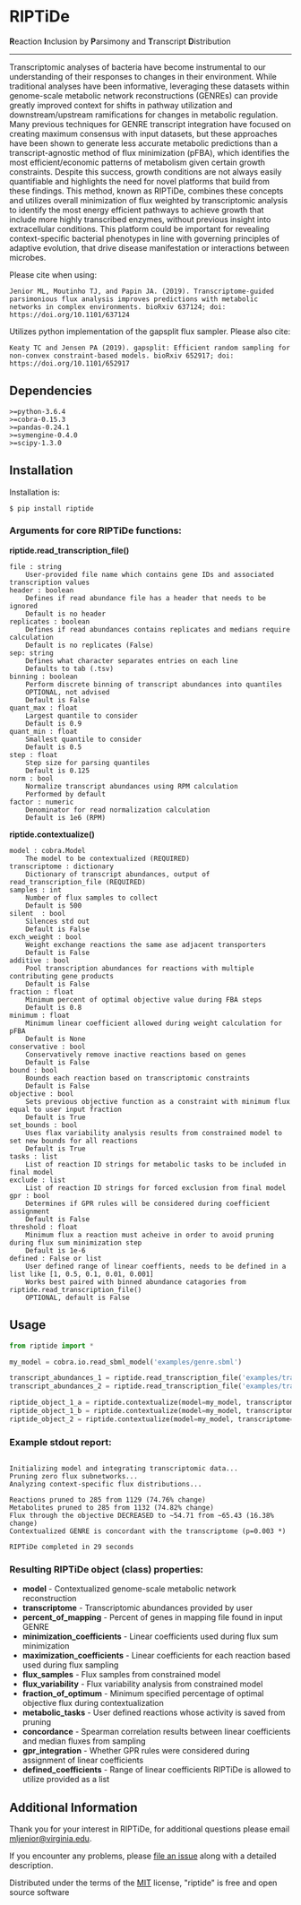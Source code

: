 # RIPTiDe

**R**eaction **I**nclusion by **P**arsimony and **T**ranscript **D**istribution

----

Transcriptomic analyses of bacteria have become instrumental to our understanding of their responses to changes in their environment. While traditional analyses have been informative, leveraging these datasets within genome-scale metabolic network reconstructions (GENREs) can provide greatly improved context for shifts in pathway utilization and downstream/upstream ramifications for changes in metabolic regulation. Many previous techniques for GENRE transcript integration have focused on creating maximum consensus with input datasets, but these approaches have been shown to generate less accurate metabolic predictions than a transcript-agnostic method of flux minimization (pFBA), which identifies the most efficient/economic patterns of metabolism given certain growth constraints. Despite this success, growth conditions are not always easily quantifiable and highlights the need for novel platforms that build from these findings. This method, known as RIPTiDe, combines these concepts and utilizes overall minimization of flux weighted by transcriptomic analysis to identify the most energy efficient pathways to achieve growth that include more highly transcribed enzymes, without previous insight into extracellular conditions. This platform could be important for revealing context-specific bacterial phenotypes in line with governing principles of adaptive evolution, that drive disease manifestation or interactions between microbes.

Please cite when using:
```
Jenior ML, Moutinho TJ, and Papin JA. (2019). Transcriptome-guided parsimonious flux analysis improves predictions with metabolic networks in complex environments. bioRxiv 637124; doi: https://doi.org/10.1101/637124
```

Utilizes python implementation of the gapsplit flux sampler. Please also cite:
```
Keaty TC and Jensen PA (2019). gapsplit: Efficient random sampling for non-convex constraint-based models. bioRxiv 652917; doi: https://doi.org/10.1101/652917
```

## Dependencies
```
>=python-3.6.4
>=cobra-0.15.3
>=pandas-0.24.1
>=symengine-0.4.0
>=scipy-1.3.0
```

## Installation

Installation is:
```
$ pip install riptide
```

### Arguments for core RIPTiDe functions:

**riptide.read_transcription_file()**
```
file : string
    User-provided file name which contains gene IDs and associated transcription values
header : boolean
    Defines if read abundance file has a header that needs to be ignored
    Default is no header
replicates : boolean
    Defines if read abundances contains replicates and medians require calculation
    Default is no replicates (False)
sep: string
    Defines what character separates entries on each line
    Defaults to tab (.tsv)
binning : boolean
    Perform discrete binning of transcript abundances into quantiles
    OPTIONAL, not advised
    Default is False
quant_max : float
    Largest quantile to consider
    Default is 0.9
quant_min : float
    Smallest quantile to consider
    Default is 0.5
step : float
    Step size for parsing quantiles
    Default is 0.125
norm : bool
    Normalize transcript abundances using RPM calculation
    Performed by default
factor : numeric
    Denominator for read normalization calculation
    Default is 1e6 (RPM)
```

**riptide.contextualize()**
```
model : cobra.Model
    The model to be contextualized (REQUIRED)
transcriptome : dictionary
    Dictionary of transcript abundances, output of read_transcription_file (REQUIRED)
samples : int
    Number of flux samples to collect
    Default is 500
silent  : bool
    Silences std out 
    Default is False
exch_weight : bool
    Weight exchange reactions the same ase adjacent transporters
    Default is False
additive : bool
    Pool transcription abundances for reactions with multiple contributing gene products
    Default is False
fraction : float
    Minimum percent of optimal objective value during FBA steps
    Default is 0.8
minimum : float
    Minimum linear coefficient allowed during weight calculation for pFBA
    Default is None
conservative : bool
    Conservatively remove inactive reactions based on genes
    Default is False
bound : bool
    Bounds each reaction based on transcriptomic constraints
    Default is False
objective : bool
    Sets previous objective function as a constraint with minimum flux equal to user input fraction
    Default is True
set_bounds : bool
    Uses flax variability analysis results from constrained model to set new bounds for all reactions
    Default is True
tasks : list
    List of reaction ID strings for metabolic tasks to be included in final model 
exclude : list
    List of reaction ID strings for forced exclusion from final model
gpr : bool
    Determines if GPR rules will be considered during coefficient assignment
    Default is False
threshold : float
    Minimum flux a reaction must acheive in order to avoid pruning during flux sum minimization step
    Default is 1e-6
defined : False or list
    User defined range of linear coeffients, needs to be defined in a list like [1, 0.5, 0.1, 0.01, 0.001]
    Works best paired with binned abundance catagories from riptide.read_transcription_file()
    OPTIONAL, default is False
```

## Usage

```python
from riptide import *

my_model = cobra.io.read_sbml_model('examples/genre.sbml')

transcript_abundances_1 = riptide.read_transcription_file('examples/transcriptome1.tsv')
transcript_abundances_2 = riptide.read_transcription_file('examples/transcriptome2.tsv', replicates=True)

riptide_object_1_a = riptide.contextualize(model=my_model, transcriptome=transcript_abundances_1)
riptide_object_1_b = riptide.contextualize(model=my_model, transcriptome=transcript_abundances_1, tasks=['rxn1'], exclude=['rxn2','rxn3'])
riptide_object_2 = riptide.contextualize(model=my_model, transcriptome=transcript_abundances_2)
``` 

### Example stdout report:
```

Initializing model and integrating transcriptomic data...
Pruning zero flux subnetworks...
Analyzing context-specific flux distributions...

Reactions pruned to 285 from 1129 (74.76% change)
Metabolites pruned to 285 from 1132 (74.82% change)
Flux through the objective DECREASED to ~54.71 from ~65.43 (16.38% change)
Contextualized GENRE is concordant with the transcriptome (p=0.003 *)

RIPTiDe completed in 29 seconds

```

### Resulting RIPTiDe object (class) properties:

- **model** - Contextualized genome-scale metabolic network reconstruction
- **transcriptome** - Transcriptomic abundances provided by user
- **percent_of_mapping** - Percent of genes in mapping file found in input GENRE
- **minimization_coefficients** - Linear coefficients used during flux sum minimization
- **maximization_coefficients** - Linear coefficients for each reaction based used during flux sampling
- **flux_samples** - Flux samples from constrained model
- **flux_variability** - Flux variability analysis from constrained model
- **fraction_of_optimum** - Minimum specified percentage of optimal objective flux during contextualization
- **metabolic_tasks** - User defined reactions whose activity is saved from pruning
- **concordance** - Spearman correlation results between linear coefficients and median fluxes from sampling
- **gpr_integration** - Whether GPR rules were considered during assignment of linear coefficients
- **defined_coefficients** - Range of linear coefficients RIPTiDe is allowed to utilize provided as a list


## Additional Information

Thank you for your interest in RIPTiDe, for additional questions please email mljenior@virginia.edu.

If you encounter any problems, please [file an issue](https://github.com/mjenior/riptide/issues) along with a detailed description.

Distributed under the terms of the [MIT](http://opensource.org/licenses/MIT) license, "riptide" is free and open source software
